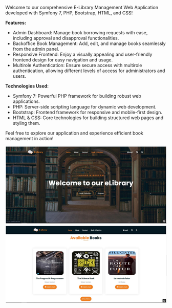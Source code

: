 Welcome to our comprehensive E-Library Management Web Application developed with Symfony 7, PHP, Bootstrap, HTML, and CSS!

**Features:**
- Admin Dashboard: Manage book borrowing requests with ease, including approval and disapproval functionalities.
- Backoffice Book Management: Add, edit, and manage books seamlessly from the admin panel.
- Responsive Frontend: Enjoy a visually appealing and user-friendly frontend design for easy navigation and usage.
- Multirole Authentication: Ensure secure access with multirole authentication, allowing different levels of access for administrators and users.
  
**Technologies Used:**
- Symfony 7: Powerful PHP framework for building robust web applications.
- PHP: Server-side scripting language for dynamic web development.
- Bootstrap: Frontend framework for responsive and mobile-first design.
- HTML & CSS: Core technologies for building structured web pages and styling them.
  
Feel free to explore our application and experience efficient book management in action!

![Admin Dashboard](Symfony1.png)
